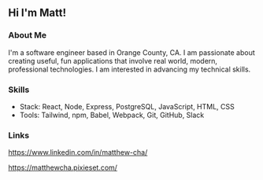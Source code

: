 ## Hi I'm Matt! 

### About Me

I'm a software engineer based in Orange County, CA. 
I am passionate about creating useful, fun applications that involve real world, modern, professional technologies. 
I am interested in advancing my technical skills.

### Skills

- Stack: React, Node, Express, PostgreSQL, JavaScript, HTML, CSS
- Tools: Tailwind, npm, Babel, Webpack, Git, GitHub, Slack

### Links

https://www.linkedin.com/in/matthew-cha/

https://matthewcha.pixieset.com/

<!--
**matt-cha/matt-cha** is a ✨ _special_ ✨ repository because its `README.md` (this file) appears on your GitHub profile.

Here are some ideas to get you started:

- 🔭 I’m currently working on ...
- 🌱 I’m currently learning ...
- 👯 I’m looking to collaborate on ...
- 🤔 I’m looking for help with ...
- 💬 Ask me about ...
- 📫 How to reach me: ...
- 😄 Pronouns: ...
- ⚡ Fun fact: ...
-->
